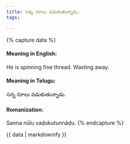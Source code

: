 ```yaml
---
title: సన్న నూలు వడుకుతున్నాడు.
tags:

---
```


{% capture data %}
#### Meaning in English:
He is spinning fine thread.
Wasting away.

#### Meaning in Telugu:
సన్న నూలు వడుకుతున్నాడు.

#### Romanization:
Sanna nūlu vaḍukutunnāḍu.
{% endcapture %}

{{ data | markdownify }}

